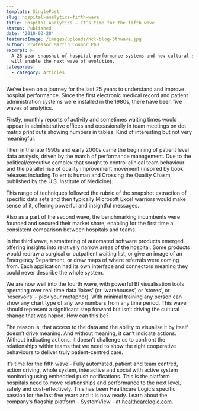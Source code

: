 ```yaml
---
template: SinglePost
slug: hospital-analytics–fifth-wave
title: Hospital Analytics – It’s time for the fifth wave
status: Published
date: '2018-03-28'
featuredImage: /images/uploads/hcl-blog-5thwave.jpg
author: Professor Martin Connor PhD
excerpt: >-
  A 25 year snapshot of hospital performance systems and how cultural shifts
  will enable the next wave of evolution.
categories:
  - category: Articles
---
```



We’ve been on a journey for the last 25 years to understand and improve hospital performance. Since the first electronic medical record and patient administration systems were installed in the 1980s, there have been five waves of analytics. 

Firstly, monthly reports of activity and sometimes waiting times would appear in administrative offices and occasionally in team meetings on dot matrix print outs showing numbers in tables. Kind of interesting but not very meaningful.

Then in the late 1990s and early 2000s came the beginning of patient level data analysis, driven by the march of performance management. Due to the political/executive complex that sought to control clinical team behaviour and the parallel rise of quality improvement movement (inspired by book releases including To err is human and Crossing the Quality Chasm, published by the U.S. Institute of Medicine). 

This range of techniques followed the rubric of the snapshot extraction of specific data sets and then typically Microsoft Excel warriors would make sense of it, offering powerful and insightful messages. 

Also as a part of the second wave, the benchmarking incumbents were founded and secured their market share, enabling for the first time a consistent comparison between hospitals and teams.

In the third wave, a smattering of automated software products emerged offering insights into relatively narrow areas of the hospital. Some products would redraw a surgical or outpatient waiting list, or give an image of an Emergency Department, or draw maps of where referrals were coming from. Each application had its own interface and connectors meaning they could never describe the whole system.

We are now well into the fourth wave, with powerful BI visualisation tools operating over real time data ‘lakes’ (or ‘warehouses’, or ‘stores’, or ‘reservoirs’ – pick your metaphor). With minimal training any person can show any chart type of any two numbers from any time period. This wave should represent a significant step forward but isn’t driving the cultural change that was hoped. How can this be?

The reason is, that access to the data and the ability to visualise it by itself doesn’t drive meaning. And without meaning, it can’t indicate actions. Without indicating actions, it doesn’t challenge us to confront the relationships within teams that we need to show the right cooperative behaviours to deliver truly patient-centred care.

It’s time for the fifth wave - Fully automated, patient and team centred, action driving, whole system, interactive and social with active system monitoring using embedded push notifications. This is the platform hospitals need to move relationships and performance to the next level, safely and cost-effectively. This has been Healthcare Logic’s specific passion for the last five years and it is now ready. Learn about the company’s flagship platform - SystemView - at [healthcarelogic.com](https://www.healthcarelogic.com/).

